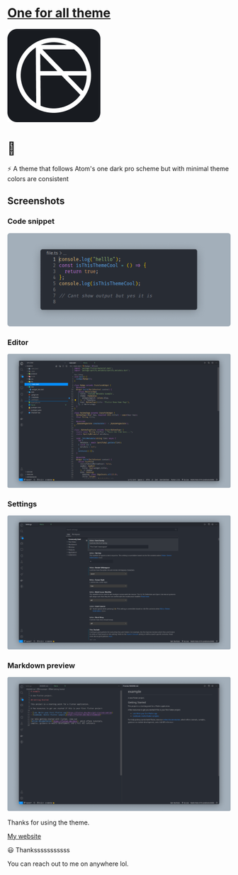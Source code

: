 # [One for all theme](https://marketplace.visualstudio.com/items?itemName=100lvlmaster.one-for-all-theme)

![theme_logo](./theme_logo.png)

# 🚀

⚡ A theme that follows Atom's one dark pro scheme
but with minimal theme colors are consistent

## Screenshots

### Code snippet

![code_snippet.png](./screenshots/code_snippet.png)

### Editor

![editor.png](./screenshots/code_file_screenshot.png)

### Settings

![code_snippet.png](./screenshots/settings_screenshot.png)

### Markdown preview

![code_snippet.png](./screenshots/markdown_screenshot.png)

Thanks for using the theme.

[My website](https://navinko.netlify.app)

😃 Thanksssssssssss

You can reach out to me on anywhere lol.
